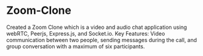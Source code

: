# Zoom-Clone
Created a Zoom Clone which is a video and audio chat application using webRTC, Peerjs, Express.js, and Socket.io.
Key Features: 
Video communication between two people,
sending messages during the call, and 
group conversation with a maximum of six participants.
